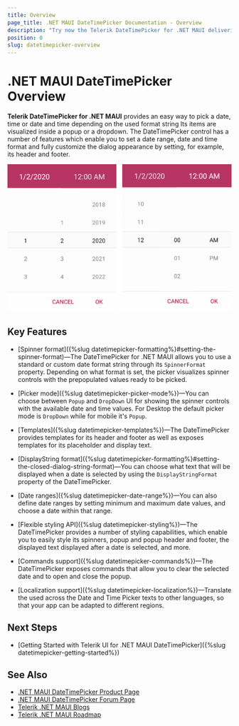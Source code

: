 ```yaml
---
title: Overview
page_title: .NET MAUI DateTimePicker Documentation - Overview
description: "Try now the Telerik DateTimePicker for .NET MAUI delivering a set of options for selecting dates."
position: 0
slug: datetimepicker-overview
---
```


# .NET MAUI DateTimePicker Overview

**Telerik DateTimePicker for .NET MAUI** provides an easy way to pick a date, time or date and time depending on the used format string Its items are visualized inside a popup or a dropdown. The DateTimePicker control has a number of features which enable you to set a date range, date and time format and fully customize the dialog appearance by setting, for example, its header and footer.  

![DateTime Picker Overview](images/datetime_picker_overview.png)

## Key Features

* [Spinner format]({%slug datetimepicker-formatting%}#setting-the-spinner-format)&mdash;The DateTimePicker for .NET MAUI allows you to use a standard or custom date format string through its `SpinnerFormat` property. Depending on what format is set, the picker visualizes spinner controls with the prepopulated values ready to be picked.

* [Picker mode]({%slug datetimepicker-picker-mode%})&mdash;You can choose between `Popup` and `DropDown` UI for showing the spinner controls with the available date and time values. For Desktop the default picker mode is `DropDown` while for mobile it's `Popup`.

* [Templates]({%slug datetimepicker-templates%})&mdash;The DateTimePicker provides templates for its header and footer as well as exposes templates for its placeholder and display text.

* [DisplayString format]({%slug datetimepicker-formatting%}#setting-the-closed-dialog-string-format)&mdash;You can choose what text that will be displayed when a date is selected by using the `DisplayStringFormat` property of the DateTimePicker.

* [Date ranges]({%slug datetimepicker-date-range%})&mdash;You can also define date ranges by setting minimum and maximum date values, and choose a date within that range.

* [Flexible styling API]({%slug datetimepicker-styling%})&mdash;The DateTimePicker provides a number of styling capabilities, which enable you to easily style its spinners, popup and popup header and footer, the displayed text displayed after a date is selected, and more.

* [Commands support]({%slug datetimepicker-commands%})&mdash;The DateTimePicker exposes commands that allow you to clear the selected date and to open and close the popup.

* [Localization support]({%slug datetimepicker-localization%})&mdash;Translate the used across the Date and Time Picker texts to other languages, so that your app can be adapted to different regions.

## Next Steps

- [Getting Started with Telerik UI for .NET MAUI DateTimePicker]({%slug datetimepicker-getting-started%})

## See Also

- [.NET MAUI DateTimePicker Product Page](https://www.telerik.com/maui-ui/datetimepicker)
- [.NET MAUI DateTimePicker Forum Page](https://www.telerik.com/forums/maui?tagId=1918)
- [Telerik .NET MAUI Blogs](https://www.telerik.com/blogs/mobile-net-maui)
- [Telerik .NET MAUI Roadmap](https://www.telerik.com/support/whats-new/maui-ui/roadmap)
